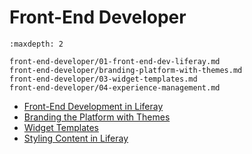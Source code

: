 # Front-End Developer

```{toctree}
:maxdepth: 2

front-end-developer/01-front-end-dev-liferay.md
front-end-developer/branding-platform-with-themes.md
front-end-developer/03-widget-templates.md
front-end-developer/04-experience-management.md
```

* [Front-End Development in Liferay](./front-end-developer/01-front-end-dev-liferay.md)
* [Branding the Platform with Themes](./front-end-developer/branding-platforms-with-themes.md)
* [Widget Templates](./front-end-developer/03-widget-templates.md)
* [Styling Content in Liferay](./front-end-developer/04-experience-management.md)
